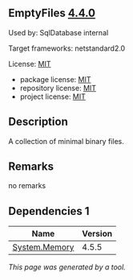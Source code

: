 EmptyFiles [4.4.0](https://www.nuget.org/packages/EmptyFiles/4.4.0)
--------------------

Used by: SqlDatabase internal

Target frameworks: netstandard2.0

License: [MIT](../../../../licenses/mit) 

- package license: [MIT](https://licenses.nuget.org/MIT) 
- repository license: [MIT](https://github.com/SimonCropp/EmptyFiles.git) 
- project license: [MIT](https://github.com/SimonCropp/EmptyFiles) 

Description
-----------
A collection of minimal binary files.

Remarks
-----------
no remarks


Dependencies 1
-----------

|Name|Version|
|----------|:----|
|[System.Memory](../../../../packages/nuget.org/system.memory/4.5.5)|4.5.5|

*This page was generated by a tool.*